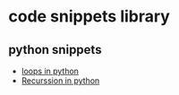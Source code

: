 # code snippets library
## python snippets
- [loops in python](loops.py)
- [Recurssion in python](Recurssion.py)
